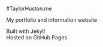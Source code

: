 #TaylorHuston.me

My portfolio and information website

Built with Jekyll<br />
Hosted on GitHub Pages
